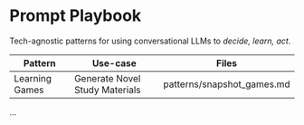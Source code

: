 # Prompt Playbook
Tech-agnostic patterns for using conversational LLMs to *decide, learn, act*.

| Pattern | Use-case | Files |
|---------|----------|-------|
| Learning Games | Generate Novel Study Materials | patterns/snapshot_games.md |
...
